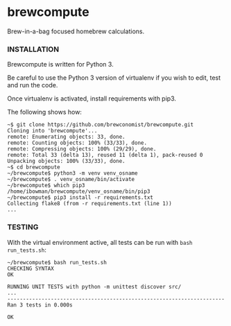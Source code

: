 # brewcompute
Brew-in-a-bag focused homebrew calculations. 

### INSTALLATION

Brewcompute is written for Python 3. 

Be careful to use the Python 3 version of virtualenv if you wish to edit, test and run the code. 

Once virtualenv is activated, install requirements with pip3. 

The following shows how: 

```
~$ git clone https://github.com/brewconomist/brewcompute.git
Cloning into 'brewcompute'...
remote: Enumerating objects: 33, done.
remote: Counting objects: 100% (33/33), done.
remote: Compressing objects: 100% (29/29), done.
remote: Total 33 (delta 13), reused 11 (delta 1), pack-reused 0
Unpacking objects: 100% (33/33), done.
~$ cd brewcompute
~/brewcompute$ python3 -m venv venv_osname
~/brewcompute$ . venv_osname/bin/activate
~/brewcompute$ which pip3
/home/ibowman/brewcompute/venv_osname/bin/pip3
~/brewcompute$ pip3 install -r requirements.txt
Collecting flake8 (from -r requirements.txt (line 1))
...
```

### TESTING 

With the virtual environment active, all tests can be run with `bash run_tests.sh`: 

```
~/brewcompute$ bash run_tests.sh
CHECKING SYNTAX
OK

RUNNING UNIT TESTS with python -m unittest discover src/
...
----------------------------------------------------------------------
Ran 3 tests in 0.000s

OK
```
